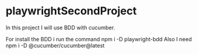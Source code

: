 # playwrightSecondProject
In this project I will use BDD with cucumber.

For install the BDD i run the command npm i -D playwright-bdd
Also I need npm i -D @cucumber/cucumber@latest